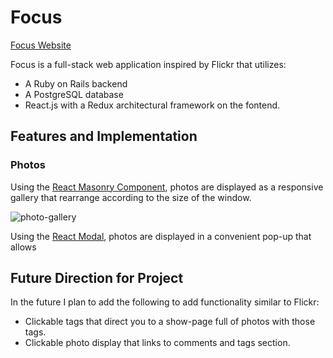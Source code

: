 # Focus

[Focus Website](https://focusthis.herokuapp.com/#/)

Focus is a full-stack web application inspired by Flickr that utilizes:
- A Ruby on Rails backend
- A PostgreSQL database
- React.js with a Redux architectural framework on the fontend.

## Features and Implementation
### Photos
Using the [React Masonry Component](https://github.com/eiriklv/react-masonry-component), photos are displayed as a responsive gallery that rearrange according to the size of the window.

![photo-gallery](./screen_clippings/gallery.png)



Using the [React Modal](https://github.com/reactjs/react-modal), photos are displayed in a convenient pop-up that allows


## Future Direction for Project

In the future I plan to add the following to add functionality similar to Flickr:
- Clickable tags that direct you to a show-page full of photos with those tags.
- Clickable photo display that links to comments and tags section.
